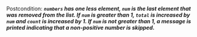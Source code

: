 Postcondition: ***`numbers` has one less element, `num` is the last element that was removed from the list. If `num` is greater than 1, `total` is increased by `num` and `count` is increased by 1. If `num` is not greater than 1, a message is printed indicating that a non-positive number is skipped.***